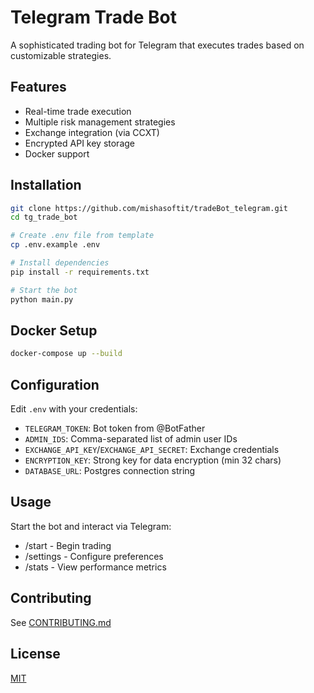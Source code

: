 # Telegram Trade Bot

A sophisticated trading bot for Telegram that executes trades based on customizable strategies.

## Features

- Real-time trade execution
- Multiple risk management strategies
- Exchange integration (via CCXT)
- Encrypted API key storage
- Docker support

## Installation

```bash
git clone https://github.com/mishasoftit/tradeBot_telegram.git
cd tg_trade_bot

# Create .env file from template
cp .env.example .env

# Install dependencies
pip install -r requirements.txt

# Start the bot
python main.py
```

## Docker Setup
```bash
docker-compose up --build
```

## Configuration
Edit `.env` with your credentials:
- `TELEGRAM_TOKEN`: Bot token from @BotFather
- `ADMIN_IDS`: Comma-separated list of admin user IDs
- `EXCHANGE_API_KEY`/`EXCHANGE_API_SECRET`: Exchange credentials
- `ENCRYPTION_KEY`: Strong key for data encryption (min 32 chars)
- `DATABASE_URL`: Postgres connection string

## Usage
Start the bot and interact via Telegram:
- /start - Begin trading
- /settings - Configure preferences
- /stats - View performance metrics

## Contributing
See [CONTRIBUTING.md](CONTRIBUTING.md)

## License
[MIT](LICENSE)
